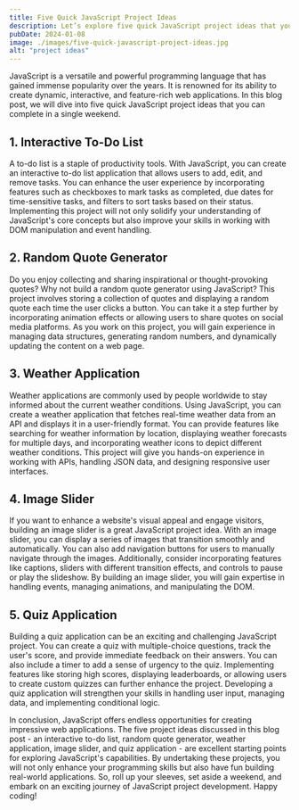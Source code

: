 ```yaml
---
title: Five Quick JavaScript Project Ideas
description: Let’s explore five quick JavaScript project ideas that you can build in a weekend.
pubDate: 2024-01-08
image: ./images/five-quick-javascript-project-ideas.jpg
alt: "project ideas"
---
```


JavaScript is a versatile and powerful programming language that has gained immense popularity over the years. It is renowned for its ability to create dynamic, interactive, and feature-rich web applications. In this blog post, we will dive into five quick JavaScript project ideas that you can complete in a single weekend.

## 1. Interactive To-Do List

A to-do list is a staple of productivity tools. With JavaScript, you can create an interactive to-do list application that allows users to add, edit, and remove tasks. You can enhance the user experience by incorporating features such as checkboxes to mark tasks as completed, due dates for time-sensitive tasks, and filters to sort tasks based on their status. Implementing this project will not only solidify your understanding of JavaScript's core concepts but also improve your skills in working with DOM manipulation and event handling.

## 2. Random Quote Generator

Do you enjoy collecting and sharing inspirational or thought-provoking quotes? Why not build a random quote generator using JavaScript? This project involves storing a collection of quotes and displaying a random quote each time the user clicks a button. You can take it a step further by incorporating animation effects or allowing users to share quotes on social media platforms. As you work on this project, you will gain experience in managing data structures, generating random numbers, and dynamically updating the content on a web page.

## 3. Weather Application

Weather applications are commonly used by people worldwide to stay informed about the current weather conditions. Using JavaScript, you can create a weather application that fetches real-time weather data from an API and displays it in a user-friendly format. You can provide features like searching for weather information by location, displaying weather forecasts for multiple days, and incorporating weather icons to depict different weather conditions. This project will give you hands-on experience in working with APIs, handling JSON data, and designing responsive user interfaces.

## 4. Image Slider

If you want to enhance a website's visual appeal and engage visitors, building an image slider is a great JavaScript project idea. With an image slider, you can display a series of images that transition smoothly and automatically. You can also add navigation buttons for users to manually navigate through the images. Additionally, consider incorporating features like captions, sliders with different transition effects, and controls to pause or play the slideshow. By building an image slider, you will gain expertise in handling events, managing animations, and manipulating the DOM.

## 5. Quiz Application

Building a quiz application can be an exciting and challenging JavaScript project. You can create a quiz with multiple-choice questions, track the user's score, and provide immediate feedback on their answers. You can also include a timer to add a sense of urgency to the quiz. Implementing features like storing high scores, displaying leaderboards, or allowing users to create custom quizzes can further enhance the project. Developing a quiz application will strengthen your skills in handling user input, managing data, and implementing conditional logic.

In conclusion, JavaScript offers endless opportunities for creating impressive web applications. The five project ideas discussed in this blog post - an interactive to-do list, random quote generator, weather application, image slider, and quiz application - are excellent starting points for exploring JavaScript's capabilities. By undertaking these projects, you will not only enhance your programming skills but also have fun building real-world applications. So, roll up your sleeves, set aside a weekend, and embark on an exciting journey of JavaScript project development. Happy coding!
